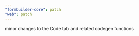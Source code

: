 ```yaml
---
"formbuilder-core": patch
"web": patch
---
```


minor changes to the Code tab and related codegen functions
